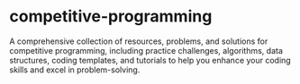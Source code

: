 # competitive-programming
A comprehensive collection of resources, problems, and solutions for competitive programming, including practice challenges, algorithms, data structures, coding templates, and tutorials to help you enhance your coding skills and excel in problem-solving.
